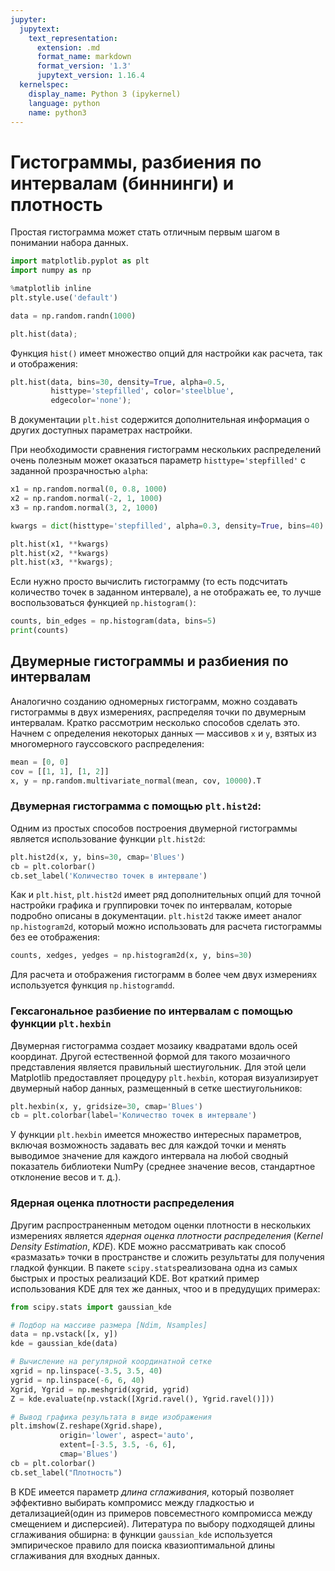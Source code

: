 ```yaml
---
jupyter:
  jupytext:
    text_representation:
      extension: .md
      format_name: markdown
      format_version: '1.3'
      jupytext_version: 1.16.4
  kernelspec:
    display_name: Python 3 (ipykernel)
    language: python
    name: python3
---
```


# Гистограммы, разбиения по интервалам (биннинги) и плотность


Простая гистограмма может стать отличным первым шагом в понимании набора данных.


```python
import matplotlib.pyplot as plt
import numpy as np

%matplotlib inline
plt.style.use('default')
```

```python
data = np.random.randn(1000)
```

```python jupyter={"outputs_hidden": false}
plt.hist(data);
```

Функция `hist()` имеет множество опций для настройки как расчета, так и отображения:

```python jupyter={"outputs_hidden": false}
plt.hist(data, bins=30, density=True, alpha=0.5,
         histtype='stepfilled', color='steelblue', 
         edgecolor='none');
```

В документации `plt.hist` содержится дополнительная информация о других доступных параметрах настройки.


При необходимости сравнения гистограмм нескольких распределений очень полезным может оказаться параметр `histtype='stepfilled'` с заданной прозрачностью `alpha`:

```python jupyter={"outputs_hidden": false}
x1 = np.random.normal(0, 0.8, 1000)
x2 = np.random.normal(-2, 1, 1000)
x3 = np.random.normal(3, 2, 1000)

kwargs = dict(histtype='stepfilled', alpha=0.3, density=True, bins=40)

plt.hist(x1, **kwargs)
plt.hist(x2, **kwargs)
plt.hist(x3, **kwargs);
```

<!-- #raw -->
Если нужно просто вычислить гистограмму (то есть подсчитать количество точек в заданном интервале), а не отображать ее, то лучше воспользоваться функцией `np.histogram()`:
<!-- #endraw -->

```python jupyter={"outputs_hidden": false}
counts, bin_edges = np.histogram(data, bins=5)
print(counts)
```

## Двумерные гистограммы и разбиения по интервалам

Аналогично созданию одномерных гистограмм, можно создавать гистограммы в двух измерениях, распределяя точки по двумерным интервалам. 
Кратко рассмотрим несколько способов сделать это.
Начнем с определения некоторых данных &mdash; массивов `x` и `y`, взятых из многомерного гауссовского распределения:

```python jupyter={"outputs_hidden": false}
mean = [0, 0]
cov = [[1, 1], [1, 2]]
x, y = np.random.multivariate_normal(mean, cov, 10000).T
```

### Двумерная гистограмма с помощью `plt.hist2d`:

Одним из простых способов построения двумерной гистограммы является использование функции `plt.hist2d`:

```python jupyter={"outputs_hidden": false}
plt.hist2d(x, y, bins=30, cmap='Blues')
cb = plt.colorbar()
cb.set_label('Количество точек в интервале')
```

Как и `plt.hist`, `plt.hist2d` имеет ряд дополнительных опций для точной настройки графика и группировки точек по интервалам, которые подробно описаны в документации.
`plt.hist2d` также имеет аналог `np.histogram2d`, который можно использовать для расчета гистограммы без ее отображения:

```python jupyter={"outputs_hidden": false}
counts, xedges, yedges = np.histogram2d(x, y, bins=30)
```

Для расчета и отображения гистограмм в более чем двух измерениях используется функция `np.histogramdd`.


### Гексагональное разбиение по интервалам с помощью функции `plt.hexbin`

Двумерная гистограмма создает мозаику квадратами вдоль осей координат.
Другой естественной формой для такого мозаичного представления является правильный шестиугольник.
Для этой цели Matplotlib предоставляет процедуру `plt.hexbin`, которая визуализирует двумерный набор данных, размещенный в сетке шестиугольников:

```python jupyter={"outputs_hidden": false}
plt.hexbin(x, y, gridsize=30, cmap='Blues')
cb = plt.colorbar(label='Количество точек в интервале')
```

У функции `plt.hexbin` имеется множество интересных параметров, включая возможность задавать вес для каждой точки и менять выводимое значение для каждого интервала на любой сводный показатель библиотеки NumPy (среднее значение весов, стандартное отклонение весов и т. д.).


### Ядерная оценка плотности распределения

Другим распространенным методом оценки плотности в нескольких измерениях является *ядерная оценка плотности распределения* (*Kernel Density Estimation*, *KDE*).
KDE можно рассматривать как способ &laquo;размазать&raquo; точки в пространстве и сложить результаты для получения гладкой функции.
В пакете `scipy.stats`реализована одна из самых быстрых и простых реализаций KDE.
Вот краткий пример использования KDE для тех же данных, чтоо и в предудущих примерах:

```python jupyter={"outputs_hidden": false}
from scipy.stats import gaussian_kde

# Подбор на массиве размера [Ndim, Nsamples]
data = np.vstack([x, y])
kde = gaussian_kde(data)

# Вычисление на регулярной координатной сетке
xgrid = np.linspace(-3.5, 3.5, 40)
ygrid = np.linspace(-6, 6, 40)
Xgrid, Ygrid = np.meshgrid(xgrid, ygrid)
Z = kde.evaluate(np.vstack([Xgrid.ravel(), Ygrid.ravel()]))

# Вывод графика результата в виде изображения
plt.imshow(Z.reshape(Xgrid.shape),
           origin='lower', aspect='auto',
           extent=[-3.5, 3.5, -6, 6],
           cmap='Blues')
cb = plt.colorbar()
cb.set_label("Плотность")
```

В KDE имеется параметр *длина сглаживания*, который позволяет эффективно выбирать компромисс между гладкостью и детализацией(один из примеров повсеместного компромисса между смещением и дисперсией).
Литература по выбору подходящей длины сглаживания обширна:  в функции `gaussian_kde` используется эмпирическое правило для поиска квазиоптимальной длины сглаживания для входных данных.
